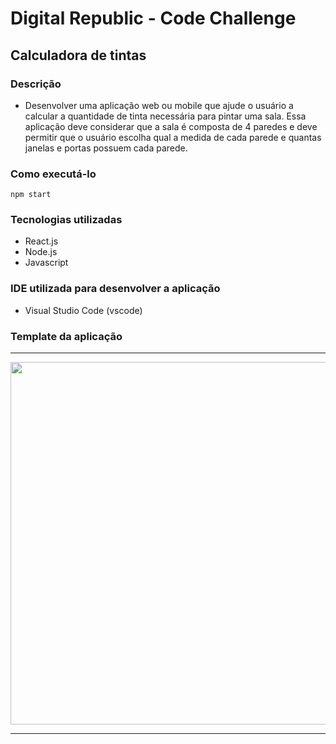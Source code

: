 # Digital Republic - Code Challenge



## Calculadora de tintas
### Descrição

- Desenvolver uma aplicação web ou mobile que ajude o usuário a calcular a quantidade de tinta necessária para pintar uma sala.
Essa aplicação deve considerar que a sala é composta de 4 paredes e deve permitir que o usuário escolha qual a medida de cada parede e quantas janelas e portas possuem cada parede.

### Como executá-lo
```
npm start

```
### Tecnologias utilizadas
 - React.js
 - Node.js
 - Javascript

 ### IDE utilizada para desenvolver a aplicação
  - Visual Studio Code (vscode)

### Template da aplicação
***
<img src="/uploads/6d864386b00fea6bed4fc49835880900/Captura_de_tela_2023-05-04_215910.png" width="580px"/>

***




